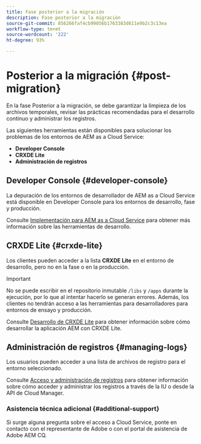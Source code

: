 ```yaml
---
title: Fase posterior a la migración
description: Fase posterior a la migración
source-git-commit: 856266faf4cb99056b1763383d611e9b2c3c13ea
workflow-type: tm+mt
source-wordcount: '222'
ht-degree: 93%

---
```



# Posterior a la migración {#post-migration}

En la fase Posterior a la migración, se debe garantizar la limpieza de los archivos temporales, revisar las prácticas recomendadas para el desarrollo continuo y administrar los registros.

Las siguientes herramientas están disponibles para solucionar los problemas de los entornos de AEM as a Cloud Service:

* **Developer Console**
* **CRXDE Lite**
* **Administración de registros**


## Developer Console {#developer-console}

La depuración de los entornos de desarrollador de AEM as a Cloud Service está disponible en Developer Console para los entornos de desarrollo, fase y producción.

Consulte [ Implementación para AEM as a Cloud Service](https://experienceleague.adobe.com/docs/experience-manager-cloud-service/implementing/developing/development-guidelines.html#aem-as-a-cloud-service-development-tools) para obtener más información sobre las herramientas de desarrollo.

## CRXDE Lite {#crxde-lite}

Los clientes pueden acceder a la lista **CRXDE Lite** en el entorno de desarrollo, pero no en la fase o en la producción.

>[!IMPORTANT]
>No se puede escribir en el repositorio inmutable `/libs` y `/apps` durante la ejecución, por lo que al intentar hacerlo se generan errores. Además, los clientes no tendrán acceso a las herramientas para desarrolladores para entornos de ensayo y producción.

Consulte [Desarrollo de CRXDE Lite](/help/implementing/developing/tools/crxde.md) para obtener información sobre cómo desarrollar la aplicación AEM con CRXDE Lite.

## Administración de registros {#managing-logs}

Los usuarios pueden acceder a una lista de archivos de registro para el entorno seleccionado.

Consulte [Acceso y administración de registros](https://experienceleague.adobe.com/docs/experience-manager-cloud-service/implementing/using-cloud-manager/manage-logs.html) para obtener información sobre cómo acceder y administrar los registros a través de la IU o desde la API de Cloud Manager.

### Asistencia técnica adicional {#additional-support}

Si surge alguna pregunta sobre el acceso a Cloud Service, ponte en contacto con el representante de Adobe o con el portal de asistencia de Adobe AEM CQ.
